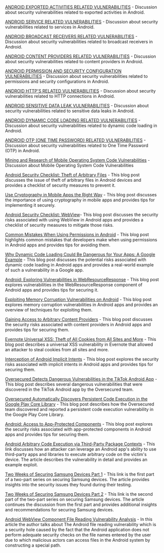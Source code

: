 [ANDROID EXPORTED ACTIVITIES RELATED VULNERABILITIES](https://bbs.kanxue.com/thread-269211.htm) - Discussion about security vulnerabilities related to exported activities in Android.

[ANDROID SERVICE RELATED VULNERABILITIES](https://bbs.kanxue.com/thread-269255.htm) - Discussion about security vulnerabilities related to services in Android.

[ANDROID BROADCAST RECEIVERS RELATED VULNERABILITIES](https://bbs.kanxue.com/thread-269309.htm) - Discussion about security vulnerabilities related to broadcast receivers in Android.

[ANDROID CONTENT PROVIDERS RELATED VULNERABILITIES](https://bbs.kanxue.com/thread-269447.htm) - Discussion about security vulnerabilities related to content providers in Android.

[ANDROID PERMISSION AND SECURITY CONFIGURATION VULNERABILITIES](https://bbs.kanxue.com/thread-269988.htm) - Discussion about security vulnerabilities related to permissions and security configurations in Android.

[ANDROID HTTP'S RELATED VULNERABILITIES](https://bbs.kanxue.com/thread-270634.htm) - Discussion about security vulnerabilities related to HTTP connections in Android.

[ANDROID SENSITIVE DATA LEAK VULNERABILITIES](https://bbs.kanxue.com/thread-271122.htm) - Discussion about security vulnerabilities related to sensitive data leaks in Android.

[ANDROID DYNAMIC CODE LOADING RELATED VULNERABILITIES](https://bbs.kanxue.com/thread-271766.htm) - Discussion about security vulnerabilities related to dynamic code loading in Android.

[ANDROID OTP (ONE TIME PASSWORD) RELATED VULNERABILITIES](https://bbs.kanxue.com/thread-272270.htm) - Discussion about security vulnerabilities related to One Time Password (OTP) in Android.

[Mining and Research of Mobile Operating System Code Vulnerabilities](https://www.inforsec.org/wp/?p=5585) - Discussion about Mobile Operating System Code Vulnerabilities

[Android Security Checklist: Theft of Arbitrary Files](https://blog.oversecured.com/Android-security-checklist-theft-of-arbitrary-files/) - This blog post discusses the issue of theft of arbitrary files in Android devices and provides a checklist of security measures to prevent it.

[Use Cryptography in Mobile Apps the Right Way](https://blog.oversecured.com/Use-cryptography-in-mobile-apps-the-right-way/) - This blog post discusses the importance of using cryptography in mobile apps and provides tips for implementing it securely.

[Android Security Checklist: WebView](https://blog.oversecured.com/Android-security-checklist-webview/)- This blog post discusses the security risks associated with using WebView in Android apps and provides a checklist of security measures to mitigate those risks.

[Common Mistakes When Using Permissions in Android](https://blog.oversecured.com/Common-mistakes-when-using-permissions-in-Android/) - This blog post highlights common mistakes that developers make when using permissions in Android apps and provides tips for avoiding them.

[Why Dynamic Code Loading Could Be Dangerous for Your Apps: A Google Example](https://blog.oversecured.com/Why-dynamic-code-loading-could-be-dangerous-for-your-apps-a-Google-example/) - This blog post discusses the potential risks associated with dynamic code loading in Android apps and provides a real-world example of such a vulnerability in a Google app.

[Android: Exploring Vulnerabilities in WebResourceResponse](https://blog.oversecured.com/Android-Exploring-vulnerabilities-in-WebResourceResponse/) - This blog post explores vulnerabilities in the WebResourceResponse component of Android apps and provides tips for securing it.

[Exploiting Memory Corruption Vulnerabilities on Android](https://blog.oversecured.com/Exploiting-memory-corruption-vulnerabilities-on-Android/) - This blog post explores memory corruption vulnerabilities in Android apps and provides an overview of techniques for exploiting them.

[Gaining Access to Arbitrary Content Providers](https://blog.oversecured.com/Gaining-access-to-arbitrary-Content-Providers/) - This blog post discusses the security risks associated with content providers in Android apps and provides tips for securing them.

[Evernote Universal XSS: Theft of All Cookies from All Sites and More](https://blog.oversecured.com/Evernote-Universal-XSS-theft-of-all-cookies-from-all-sites-and-more/) - This blog post describes a universal XSS vulnerability in Evernote that allowed an attacker to steal cookies from all sites and more.

[Interception of Android Implicit Intents](https://blog.oversecured.com/Interception-of-Android-implicit-intents/) - This blog post explores the security risks associated with implicit intents in Android apps and provides tips for securing them.

[Oversecured Detects Dangerous Vulnerabilities in the TikTok Android App](https://blog.oversecured.com/Oversecured-detects-dangerous-vulnerabilities-in-the-TikTok-Android-app/) - This blog post describes several dangerous vulnerabilities that were discovered in the TikTok Android app by the Oversecured team.

[Oversecured Automatically Discovers Persistent Code Execution in the Google Play Core Library](https://blog.oversecured.com/Oversecured-automatically-discovers-persistent-code-execution-in-the-Google-Play-Core-Library/) - This blog post describes how the Oversecured team discovered and reported a persistent code execution vulnerability in the Google Play Core Library.

[Android: Access to App-Protected Components](https://blog.oversecured.com/Android-Access-to-app-protected-components/) - This blog post explores the security risks associated with app-protected components in Android apps and provides tips for securing them.

[Android Arbitrary Code Execution via Third-Party Package Contexts](https://blog.oversecured.com/Android-arbitrary-code-execution-via-third-party-package-contexts/) - This link discusses how an attacker can leverage an Android app's ability to use third-party apps and libraries to execute arbitrary code on the victim's device. The article describes the vulnerability in detail and provides an example exploit.

[Two Weeks of Securing Samsung Devices Part 1](https://blog.oversecured.com/Two-weeks-of-securing-Samsung-devices-Part-1/) - This link is the first part of a two-part series on securing Samsung devices. The article provides insights into the security issues they found during their testing.

[Two Weeks of Securing Samsung Devices Part 2](https://blog.oversecured.com/Two-weeks-of-securing-Samsung-devices-Part-2/) - This link is the second part of the two-part series on securing Samsung devices. The article continues the discussion from the first part and provides additional insights and recommendations for securing Samsung devices. 

[Android WebView Component File Reading Vulnerability Analysis](https://www.freebuf.com/articles/mobile/351609.html) - In this article the author talks about The Android file reading vulnerability which is a security hole caused by the fact that the Android application does not perform adequate security checks on the file names entered by the user due to which malicious actors can access files in the Android system by constructing a special path.
